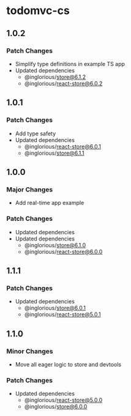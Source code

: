# todomvc-cs

## 1.0.2

### Patch Changes

- Simplify type definitions in example TS app
- Updated dependencies
  - @inglorious/store@6.1.2
  - @inglorious/react-store@6.0.2

## 1.0.1

### Patch Changes

- Add type safety
- Updated dependencies
  - @inglorious/react-store@6.0.1
  - @inglorious/store@6.1.1

## 1.0.0

### Major Changes

- Add real-time app example

### Patch Changes

- Updated dependencies
- Updated dependencies
  - @inglorious/store@6.1.0
  - @inglorious/react-store@6.0.0

## 1.1.1

### Patch Changes

- Updated dependencies
  - @inglorious/store@6.0.1
  - @inglorious/react-store@5.0.1

## 1.1.0

### Minor Changes

- Move all eager logic to store and devtools

### Patch Changes

- Updated dependencies
  - @inglorious/react-store@5.0.0
  - @inglorious/store@6.0.0
